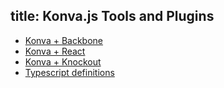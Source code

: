 title: Konva.js Tools and Plugins
---

* [Konva + Backbone](https://github.com/lavrton/backbone.konvaview)
* [Konva + React](https://github.com/lavrton/react-konva/)
* [Konva + Knockout](https://github.com/mcintyre321/knockout-konva)
* [Typescript definitions](https://github.com/konvajs/konva/blob/master/resources/konva.d.ts)

